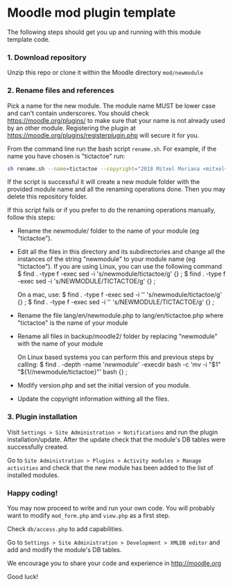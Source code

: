 # Moodle mod plugin template

The following steps should get you up and running with this module template code.

### 1. Download repository

Unzip this repo or clone it within the Moodle directory `mod/newmodule`

### 2. Rename files and references

Pick a name for the new module. The module name MUST be lower case and can't contain underscores. You should check https://moodle.org/plugins/ to make sure that your name is not already used by an other module. Registering the plugin at https://moodle.org/plugins/registerplugin.php will secure it for you.

From the command line run the bash script `rename.sh`. For example, if the name you have chosen is "tictactoe" run:

```bash
sh rename.sh --name=tictactoe --copyright="2018 Mitxel Moriana <mitxel+moriana@my-email.com>"
```

If the script is successful it will create a new module folder with the provided module name and all the renaming operations done. Then you may delete this repository folder.  

If this script fails or if you prefer to do the renaming operations manually, follow this steps: 

* Rename the newmodule/ folder to the name of your module (eg "tictactoe").

* Edit all the files in this directory and its subdirectories and change
  all the instances of the string "newmodule" to your module name
  (eg "tictactoe"). If you are using Linux, you can use the following command
  $ find . -type f -exec sed -i 's/newmodule/tictactoe/g' {} \;
  $ find . -type f -exec sed -i 's/NEWMODULE/TICTACTOE/g' {} \;

  On a mac, use:
  $ find . -type f -exec sed -i '' 's/newmodule/tictactoe/g' {} \;
  $ find . -type f -exec sed -i '' 's/NEWMODULE/TICTACTOE/g' {} \;

* Rename the file lang/en/newmodule.php to lang/en/tictactoe.php
  where "tictactoe" is the name of your module

* Rename all files in backup/moodle2/ folder by replacing "newmodule" with
  the name of your module

  On Linux based systems you can perform this and previous steps by calling:
  $ find . -depth -name '*newmodule*' -execdir bash -c 'mv -i "$1" "${1//newmodule/tictactoe}"' bash {} \;

* Modify version.php and set the initial version of you module.

* Update the copyright information withing all the files.

### 3. Plugin installation

Visit `Settings > Site Administration > Notifications` and run the plugin installation/update. After the update check that the module's DB tables were successfully created.

Go to `Site Administration > Plugins > Activity modules > Manage activities` and check that the new module has been added to the list of installed modules.

### Happy coding!

You may now proceed to write and run your own code. You will probably want to modify `mod_form.php` and `view.php` as a first step.

Check `db/access.php` to add capabilities.

Go to `Settings > Site Administration > Development > XMLDB editor` and add and modify the module's DB tables.

We encourage you to share your code and experience in http://moodle.org

Good luck!
